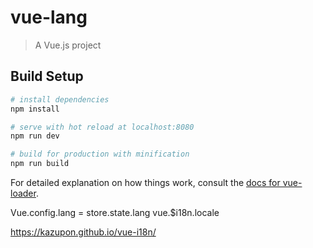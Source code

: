 # vue-lang

> A Vue.js project

## Build Setup

``` bash
# install dependencies
npm install

# serve with hot reload at localhost:8080
npm run dev

# build for production with minification
npm run build
```

For detailed explanation on how things work, consult the [docs for vue-loader](http://vuejs.github.io/vue-loader).

Vue.config.lang = store.state.lang
vue.$i18n.locale 

https://kazupon.github.io/vue-i18n/
